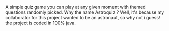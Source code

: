 A simple quiz game you can play at any given moment with themed questions randomly picked. Why the name Astroquiz ? Well, it's because my collaborator for this project wanted to be an astronaut, so why not i guess! the project is coded in 100% java.
